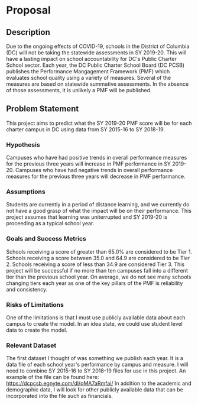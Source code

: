 # Proposal
## Description
Due to the ongoing effects of COVID-19, schools in the District of Columbia (DC) 
will not be taking the statewide assessments in SY 2019-20. This will have a lasting impact on school accountability for DC's
Public Charter School sector. Each year, the DC Public Charter School Board (DC PCSB) publishes the Performance Mangagement Framework (PMF)
which evaluates school quality using a variety of measures. Several of the measures are based on statewide summative assessments. In the absence
of those assessments, it is unlikely a PMF will be published.
## Problem Statement
This project aims to predict what the SY 2019-20 PMF score will be for each charter campus in DC using data from SY 2015-16 to SY 2018-19.
### Hypothesis
Campuses who have had positive trends in overall performance measures for the previous three years will increase in PMF performance in SY 2019-20.
Campuses who have had negative trends in overall performance measures for the previous three years will decrease in PMF performance. 
### Assumptions
Students are currently in a period of distance learning, and we currently do not have a good grasp of what the impact will be on their performance.
This project assumes that learning was uniterrupted and SY 2019-20 is proceeding as a typical school year. 
### Goals and Success Metrics
Schools receiving a score of greater than 65.0% are considered to be Tier 1. Schools receiving a score between 35.0 and 64.9 are considered to be Tier 2.
Schools receiving a score of less than 34.9 are considered Tier 3. This project will be successful if no more than ten campuses fall into a different tier
than the previous school year. On average, we do not see many schools changing tiers each year as one of the key pillars of the PMF is reliability and consistency. 
### Risks of Limitations
One of the limitations is that I must use publicly available data about each campus to create the model. In an idea state, we could use student level data to create the model.
### Relevant Dataset
The first dataset I thought of was something we publish each year. It is a data file of each school year's performance by campus and measure.
I will need to combine SY 2015-16 to SY 2018-19 files for use in this project. An example of the file can be found here: https://dcpcsb.egnyte.com/dl/qMA7aRmfai/
In addition to the academic and demographic data, I will look for other publicly available data that can be incorporated into the file such as financials.
